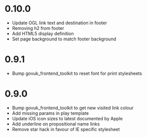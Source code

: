 # 0.10.0
- Update OGL link text and destination in footer
- Removing h2 from footer
- Add HTML5 display definition
- Set page background to match footer background

# 0.9.1

- Bump govuk_frontend_toolkit to reset font for print stylesheets

# 0.9.0

- Bump govuk_frontend_toolkit to get new visited link colour
- Add missing params in play template
- Update iOS icon sizes to latest documented by Apple
- Add underline on propositional name links
- Remove star hack in favour of IE specific stylesheet
